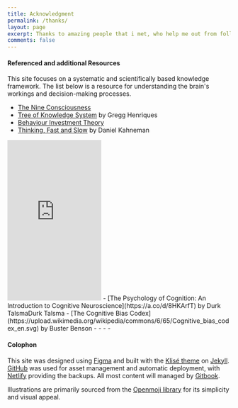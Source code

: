 ```yaml
---
title: Acknowledgment
permalink: /thanks/
layout: page
excerpt: Thanks to amazing people that i met, who help me out from follishness, connecting me with another good person, giving some advice when i'm at a bad things, pulling me from ordinary to be great.
comments: false
---
```


#### Referenced and additional Resources
This site focuses on a systematic and scientifically based knowledge framework. The list below is a resource for understanding the brain's workings and decision-making processes.
- [The Nine Consciousness](https://en.wikipedia.org/wiki/The_Nine_Consciousness)
- [Tree of Knowledge System](https://en.wikipedia.org/wiki/Tree_of_knowledge_system) by Gregg Henriques
- [Behaviour Investment Theory](https://www.unifiedtheoryofknowledge.org/8-key-ideas/behavioral-investment-theory)
- [Thinking, Fast and Slow](https://a.co/d/0Ae6N3B) by Daniel Kahneman
<iframe type="text/html" sandbox="allow-scripts allow-same-origin allow-popups" width="212" height="362" frameborder="0" allowfullscreen style="max-width:100%" src="https://read.amazon.com/kp/card?asin=B005MJFA2W&preview=newtab&linkCode=kpe&ref_=kip_embed_taf_preview_JT82MD9FQW501DEKDQ66&hideBuy=true" ></iframe>
- [The Psychology of Cognition: An Introduction to Cognitive Neuroscience](https://a.co/d/8HKArfT) by Durk TalsmaDurk Talsma
- [The Cognitive Bias Codex](https://upload.wikimedia.org/wikipedia/commons/6/65/Cognitive_bias_codex_en.svg) by Buster Benson
- <https://thedecisionlab.com/>
- <https://www.verywellmind.com/>
- <https://psychologytoday.com/>
- <https://www.moneythor.com/analysis-opinions/behavioural-science/>


#### Colophon
This site was designed using [Figma](https://www.figma.com/) and built with the [Klisé theme](https://github.com/piharpi/jekyll-klise) on [Jekyll](https://jekyllrb.com). [GitHub](https://github.com/) was used for asset management and automatic deployment, with [Netlify](https://www.netlify.com/) providing the backups. All most content will managed by [Gitbook](https://www.gitbook.com/).

Illustrations are primarily sourced from the [Openmoji library](https://openmoji.org/) for its simplicity and visual appeal.